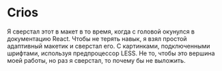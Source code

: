 # Crios

Я сверстал этот в макет в то время, когда с головой окунулся в документацию React. Чтобы не терять навык, я взял простой адаптивный макетик и сверстал его. С картинками, подключенными шрифтами, используя предпроцессор LESS. Не то, чтобы это вершина моей работы, но раз я сверстал, то почему бы не выложить.
